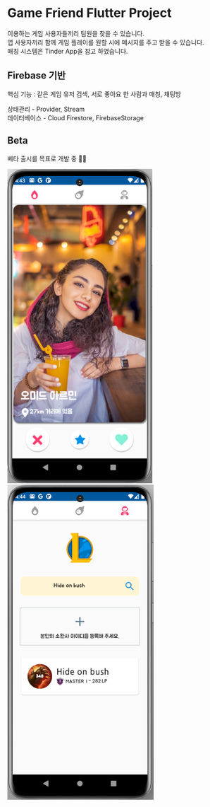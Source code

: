 # Game Friend Flutter Project

이용하는 게임 사용자들끼리 팀원을 찾을 수 있습니다.  
앱 사용자끼리 함께 게임 플레이를 원할 시에 메시지를 주고 받을 수 있습니다.  
매칭 시스템은 Tinder App을 참고 하였습니다.

## Firebase 기반
핵심 기능 : 같은 게임 유저 검색, 서로 좋아요 한 사람과 매칭, 채팅방

상태관리 - Provider, Stream   
데이터베이스 - Cloud Firestore, FirebaseStorage   

## Beta

베타 출시를 목표로 개발 중 👨‍💻

![ex_screenshot](./lol_friend_200922_01.PNG)&nbsp;&nbsp;&nbsp;&nbsp;&nbsp;![ex_screenshot](./lol_friend_200922_02.PNG)



